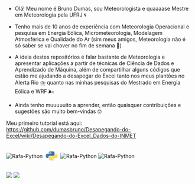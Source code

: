 - Olá! Meu nome é Bruno Dumas, sou Meteorologista e quaaaase Mestre em Meteorologia pela UFRJ :cyclone:
- Tenho mais de 10 anos de experiência com Meteorologia Operacional e pesquisa em Energia Eólica, Micrometeorologia, Modelagem Atmosférica e Qualidade do Ar  (sim meus amigos, Meteorologia não é só saber se vai chover no fim de semana :speak_no_evil:)

- A ideia destes repositórios é falar bastante de Meteorologia e apresentar aplicações a partir de técnicas de Ciência de Dados e Aprendizado de Máquina, além de compartilhar alguns códigos que estão me ajudando a desapegar do Excel tanto nos meus plantões no Alerta Rio :cloud_with_lightning_and_rain: quanto nas minhas pesquisas do Mestrado em Energia Eólica e WRF :wind_face:

- Ainda tenho muuuuuito a aprender, então quaisquer contribuições e sugestões são muito bem-vindas :nerd_face:

Meu primeiro tutorial está aqui:
https://github.com/dumasbruno/Desapegando-do-Excel/wiki/Desapegando-do-Excel_Dados-do-INMET



<div style="display: inline_block"><br>
  <img align="center" alt="Rafa-Python" height="30" width="40" src="https://cdn.jsdelivr.net/gh/devicons/devicon/icons/linux/linux-original.svg">
  <img align="center" alt="Rafa-Python" height="30" width="40" src="https://raw.githubusercontent.com/devicons/devicon/master/icons/python/python-original.svg">
  <img align="center" alt="Rafa-Python" height="30" width="40" src="https://cdn.jsdelivr.net/gh/devicons/devicon/icons/numpy/numpy-original.svg">  
  <img align="center" alt="Rafa-Python" height="30" width="40" src="https://cdn.jsdelivr.net/gh/devicons/devicon/icons/pandas/pandas-original.svg">
       
   
</div>  
          

##
  
<div> 
  <a href = "mailto:btdumas@gmail.com"><img src="https://img.shields.io/badge/Gmail-D14836?style=for-the-badge&logo=gmail&logoColor=white" target="_blank"></a>
  <a href="https://www.linkedin.com/in/bruno-dumas-393560146" target="_blank"><img src="https://img.shields.io/badge/-LinkedIn-%230077B5?style=for-the-badge&logo=linkedin&logoColor=white" target="_blank"></a> 
  
  
 
